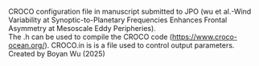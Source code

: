 CROCO configuration file in manuscript submitted to JPO (wu et al.-Wind Variability at Synoptic-to-Planetary Frequencies Enhances Frontal Asymmetry at Mesoscale Eddy Peripheries).  
The .h can be used to compile the CROCO code (https://www.croco-ocean.org/). CROCO.in is  is a file used to control output parameters.  
Created by Boyan Wu (2025)
